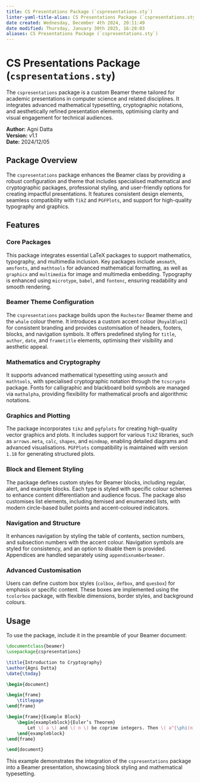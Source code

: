 ```yaml
---
title: CS Presentations Package (`cspresentations.sty`)
linter-yaml-title-alias: CS Presentations Package (`cspresentations.sty`)
date created: Wednesday, December 4th 2024, 20:11:49
date modified: Thursday, January 30th 2025, 16:28:03
aliases: CS Presentations Package (`cspresentations.sty`)
---
```


# CS Presentations Package (`cspresentations.sty`)

The `cspresentations` package is a custom Beamer theme tailored for academic presentations in computer science and related disciplines. It integrates advanced mathematical typesetting, cryptographic notations, and aesthetically refined presentation elements, optimising clarity and visual engagement for technical audiences.

**Author:** Agni Datta  
**Version:** v1.1  
**Date:** 2024/12/05

## Package Overview

The `cspresentations` package enhances the Beamer class by providing a robust configuration and theme that includes specialised mathematical and cryptographic packages, professional styling, and user-friendly options for creating impactful presentations. It features consistent design elements, seamless compatibility with `TikZ` and `PGFPlots`, and support for high-quality typography and graphics.

## Features

### Core Packages

This package integrates essential LaTeX packages to support mathematics, typography, and multimedia inclusion. Key packages include `amsmath`, `amsfonts`, and `mathtools` for advanced mathematical formatting, as well as `graphicx` and `multimedia` for image and multimedia embedding. Typography is enhanced using `microtype`, `babel`, and `fontenc`, ensuring readability and smooth rendering.

### Beamer Theme Configuration

The `cspresentations` package builds upon the `Rochester` Beamer theme and the `whale` colour theme. It introduces a custom accent colour (`RoyalBlue1`) for consistent branding and provides customisation of headers, footers, blocks, and navigation symbols. It offers predefined styling for `title`, `author`, `date`, and `frametitle` elements, optimising their visibility and aesthetic appeal.

### Mathematics and Cryptography

It supports advanced mathematical typesetting using `amsmath` and `mathtools`, with specialised cryptographic notation through the `tcscrypto` package. Fonts for calligraphic and blackboard bold symbols are managed via `mathalpha`, providing flexibility for mathematical proofs and algorithmic notations.

### Graphics and Plotting

The package incorporates `tikz` and `pgfplots` for creating high-quality vector graphics and plots. It includes support for various `TikZ` libraries, such as `arrows.meta`, `calc`, `shapes`, and `mindmap`, enabling detailed diagrams and advanced visualisations. `PGFPlots` compatibility is maintained with version `1.18` for generating structured plots.

### Block and Element Styling

The package defines custom styles for Beamer blocks, including regular, alert, and example blocks. Each type is styled with specific colour schemes to enhance content differentiation and audience focus. The package also customises list elements, including itemised and enumerated lists, with modern circle-based bullet points and accent-coloured indicators.

### Navigation and Structure

It enhances navigation by styling the table of contents, section numbers, and subsection numbers with the accent colour. Navigation symbols are styled for consistency, and an option to disable them is provided. Appendices are handled separately using `appendixnumberbeamer`.

### Advanced Customisation

Users can define custom box styles (`colbox`, `defbox`, and `quesbox`) for emphasis or specific content. These boxes are implemented using the `tcolorbox` package, with flexible dimensions, border styles, and background colours.

## Usage

To use the package, include it in the preamble of your Beamer document:

```latex
\documentclass{beamer}
\usepackage{cspresentations}

\title{Introduction to Cryptography}
\author{Agni Datta}
\date{\today}

\begin{document}

\begin{frame}
    \titlepage
\end{frame}

\begin{frame}{Example Block}
    \begin{exampleblock}{Euler’s Theorem}
        Let \( a \) and \( n \) be coprime integers. Then \( a^{\phi(n)} \equiv 1 \pmod{n} \), where \( \phi \) is the Euler totient function.
    \end{exampleblock}
\end{frame}

\end{document}
```

This example demonstrates the integration of the `cspresentations` package into a Beamer presentation, showcasing block styling and mathematical typesetting.
